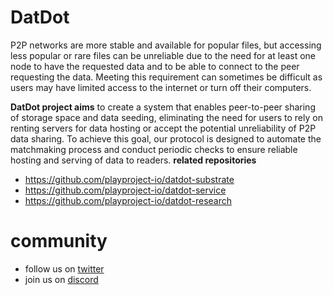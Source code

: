 # DatDot
P2P networks are more stable and available for popular files, but accessing less popular or rare files can be unreliable due to the need for at least one node to have the requested data and to be able to connect to the peer requesting the data. Meeting this requirement can sometimes be difficult as users may have limited access to the internet or turn off their computers.

**DatDot project aims** to create a system that enables peer-to-peer sharing of storage space and data seeding, eliminating the need for users to rely on renting servers for data hosting or accept the potential unreliability of P2P data sharing. To achieve this goal, our protocol is designed to automate the matchmaking process and conduct periodic checks to ensure reliable hosting and serving of data to readers.
**related repositories**
* https://github.com/playproject-io/datdot-substrate
* https://github.com/playproject-io/datdot-service
* https://github.com/playproject-io/datdot-research

# community
* follow us on [twitter](https://twitter.com/datdotorg)
* join us on [discord](https://t.co/hZ85qJ7Af2)